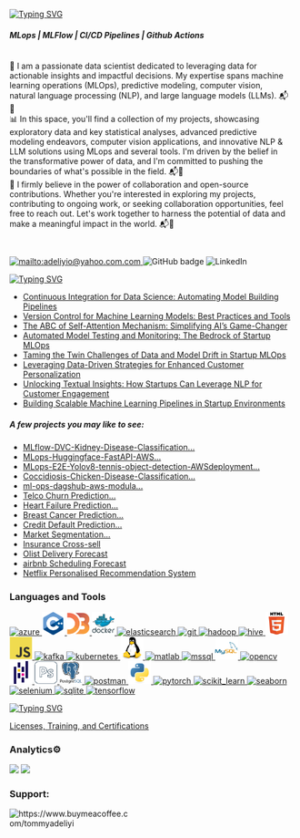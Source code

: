 
<a href="https://git.io/typing-svg"><img src="https://readme-typing-svg.demolab.com?font=Fira+Code&pause=1000&random=false&width=435&lines=Hello+%F0%9F%91%8B+I'm Tommy%2C+a+Data+Scientist%E2%9A%A1%E2%9A%A1;Thanks+for+visiting.+%F0%9F%94%AE;Data+driven+insights.+" alt="Typing SVG" /></a>

##### MLops | MLFlow | CI/CD Pipelines | Github Actions

<div style="display: flex; flex-direction: column;">
  <div style="flex: 1; margin-right: 10px;">
    <ul style="list-style-type: none; padding: 0;">
      <li>👋 I am a passionate data scientist dedicated to leveraging data for actionable insights and impactful decisions. My expertise spans machine learning operations (MLOps), predictive modeling, computer vision, natural language processing (NLP), and large language models (LLMs). 📬🚀</li><li>📊 In this space, you'll find a collection of my projects, showcasing exploratory data and key statistical analyses, advanced predictive modeling endeavors, computer vision applications, and innovative NLP & LLM solutions using MLops and several tools. I'm driven by the belief in the transformative power of data, and I'm committed to pushing the boundaries of what's possible in the field. 📬🚀</li><li>🔬 I firmly believe in the power of collaboration and open-source contributions. Whether you're interested in exploring my projects, contributing to ongoing work, or seeking collaboration opportunities, feel free to reach out. Let's work together to harness the potential of data and make a meaningful impact in the world. 📬🚀</li>
    </ul>
  </div>
</div>
    </ul>
  </div>
</div>

<h2 align="left">
</h2> 

  <a href="mailto:oadatascientist@gmail.com">
    <img src="https://img.shields.io/badge/Gmail-D14836?style=for-the-badge&logo=gmail&logoColor=white" alt="mailto:adeliyio@yahoo.com.com"/>
  </a>
  
  <a href="https://github.com/Adeliyio" style="color: inherit; text-decoration: none;">
    <img src="https://img.shields.io/badge/-Github-000?style=for-the-badge&logo=Github&logoColor=white&link=https://github.com/Owaiskhan9654" alt="GitHub badge" />
  </a>
  
  <a href="https://www.linkedin.com/in/adeliyitommy/" style="color: inherit; text-decoration: none;">
    <img src="https://img.shields.io/badge/-LinkedIn-blue?style=for-the-badge&logo=Linkedin&logoColor=white&link=https://www.linkedin.com/in/owaiskhan9654/" alt="LinkedIn" />
  </a>
</p>


<a href="https://git.io/typing-svg"><img src="https://readme-typing-svg.demolab.com?font=Fira+Code&pause=1000&random=false&width=435&lines=%F0%9F%91%8B+Read+Recent+ Blog+Posts%E2%9A%A1%E2%9A%A1;Thanks+for+Reading.+%F0%9F%94%AE;Data+is+the+new+oil.+" alt="Typing SVG" /></a>
<!-- MEDIUM:START -->
- [Continuous Integration for Data Science: Automating Model Building Pipelines](https://medium.com/@tommyadeliyi/continuous-integration-for-data-science-automating-model-building-pipelines-333702fecbe6)
- [Version Control for Machine Learning Models: Best Practices and Tools](https://medium.com/@tommyadeliyi/version-control-for-machine-learning-models-best-practices-and-tools-b4069c7caebb)
- [The ABC of Self-Attention Mechanism: Simplifying AI’s Game-Changer](https://medium.com/@tommyadeliyi/the-abc-of-self-attention-mechanism-simplifying-ais-game-changer-e2346a8a1f79)
- [Automated Model Testing and Monitoring: The Bedrock of Startup MLOps](https://medium.com/@tommyadeliyi/automated-model-testing-and-monitoring-the-bedrock-of-startup-mlops-1061c0b78e2e)
- [Taming the Twin Challenges of Data and Model Drift in Startup MLOps](https://medium.com/@tommyadeliyi/taming-the-twin-challenges-of-data-and-model-drift-in-startup-mlops-2bb552f22e1f)
- [Leveraging Data-Driven Strategies for Enhanced Customer Personalization](https://medium.com/@tommyadeliyi/leveraging-data-driven-strategies-for-enhanced-customer-personalisation-1f0aa1b4b82b)
- [Unlocking Textual Insights: How Startups Can Leverage NLP for Customer Engagement](https://medium.com/@tommyadeliyi/unlocking-textual-insights-how-startups-can-leverage-nlp-for-customer-engagement-7f19c76eee6f)
- [Building Scalable Machine Learning Pipelines in Startup Environments](https://medium.com/@tommyadeliyi/building-scalable-machine-learning-pipelines-in-startup-environments-30a3a115bd60)
<!-- MEDIUM:END -->



##### A few projects you may like to see:

<!-- MEDIUM:START -->
- [MLflow-DVC-Kidney-Disease-Classification...](https://github.com/Adeliyio/MLflow-DVC-Kidney-Disease-Classification)
- [MLops-Huggingface-FastAPI-AWS…](https://github.com/Adeliyio/MLOps-HuggingFace-GitHubActions-FastAPI-AWS)
- [MLops-E2E-Yolov8-tennis-object-detection-AWSdeployment...](https://github.com/Adeliyio/MLops-E2E-Yolov8-tennis-object-detection-AWSdeployment)
- [Coccidiosis-Chicken-Disease-Classification…](https://github.com/Adeliyio/Coccidiosis-Chicken-Disease-Classification)
- [ml-ops-dagshub-aws-modula...](https://github.com/Adeliyio/ml-ops-dagshub-aws-modular)
- [Telco Churn Prediction...](https://github.com/Adeliyio/Telco_Customer_Churn_Prediction)
- [Heart Failure Prediction…](https://github.com/Adeliyio/Heart_Failure_Prediction)
- [Breast Cancer Prediction...](https://github.com/Adeliyio/Predicting_Breast_Cancer)
- [Credit Default Prediction…](https://github.com/Adeliyio/Credit_Default_Prediction)
- [Market Segmentation...](https://github.com/Adeliyio/Market_Segmentation_Prediction)
- [Insurance Cross-sell](https://github.com/Adeliyio/Insurance-Cross-Sell)
- [Olist Delivery Forecast](https://github.com/Adeliyio/olist-delivery-forecast)
- [airbnb Scheduling Forecast](https://github.com/Adeliyio/airbnb-scheduling-forecast)
- [Netflix Personalised Recommendation System](https://github.com/Adeliyio/Netflix_Personalised_Recommendation_System)
<!-- MEDIUM:END -->



### Languages and Tools

<p align="left"> <a href="https://azure.microsoft.com/en-in/" target="_blank" rel="noreferrer"> <img src="https://www.vectorlogo.zone/logos/microsoft_azure/microsoft_azure-icon.svg" alt="azure" width="40" height="40"/> </a> <a href="https://www.w3schools.com/cpp/" target="_blank" rel="noreferrer"> <img src="https://raw.githubusercontent.com/devicons/devicon/master/icons/cplusplus/cplusplus-original.svg" alt="cplusplus" width="40" height="40"/> </a> <a href="https://d3js.org/" target="_blank" rel="noreferrer"> <img src="https://raw.githubusercontent.com/devicons/devicon/master/icons/d3js/d3js-original.svg" alt="d3js" width="40" height="40"/> </a> <a href="https://www.docker.com/" target="_blank" rel="noreferrer"> <img src="https://raw.githubusercontent.com/devicons/devicon/master/icons/docker/docker-original-wordmark.svg" alt="docker" width="40" height="40"/> </a> <a href="https://www.elastic.co" target="_blank" rel="noreferrer"> <img src="https://www.vectorlogo.zone/logos/elastic/elastic-icon.svg" alt="elasticsearch" width="40" height="40"/> </a> <a href="https://git-scm.com/" target="_blank" rel="noreferrer"> <img src="https://www.vectorlogo.zone/logos/git-scm/git-scm-icon.svg" alt="git" width="40" height="40"/> </a> <a href="https://hadoop.apache.org/" target="_blank" rel="noreferrer"> <img src="https://www.vectorlogo.zone/logos/apache_hadoop/apache_hadoop-icon.svg" alt="hadoop" width="40" height="40"/> </a> <a href="https://hive.apache.org/" target="_blank" rel="noreferrer"> <img src="https://www.vectorlogo.zone/logos/apache_hive/apache_hive-icon.svg" alt="hive" width="40" height="40"/> </a> <a href="https://www.w3.org/html/" target="_blank" rel="noreferrer"> <img src="https://raw.githubusercontent.com/devicons/devicon/master/icons/html5/html5-original-wordmark.svg" alt="html5" width="40" height="40"/> </a> <a href="https://developer.mozilla.org/en-US/docs/Web/JavaScript" target="_blank" rel="noreferrer"> <img src="https://raw.githubusercontent.com/devicons/devicon/master/icons/javascript/javascript-original.svg" alt="javascript" width="40" height="40"/> </a> <a href="https://kafka.apache.org/" target="_blank" rel="noreferrer"> <img src="https://www.vectorlogo.zone/logos/apache_kafka/apache_kafka-icon.svg" alt="kafka" width="40" height="40"/> </a> <a href="https://kubernetes.io" target="_blank" rel="noreferrer"> <img src="https://www.vectorlogo.zone/logos/kubernetes/kubernetes-icon.svg" alt="kubernetes" width="40" height="40"/> </a> <a href="https://www.linux.org/" target="_blank" rel="noreferrer"> <img src="https://raw.githubusercontent.com/devicons/devicon/master/icons/linux/linux-original.svg" alt="linux" width="40" height="40"/> </a> <a href="https://www.mathworks.com/" target="_blank" rel="noreferrer"> <img src="https://upload.wikimedia.org/wikipedia/commons/2/21/Matlab_Logo.png" alt="matlab" width="40" height="40"/> </a> <a href="https://www.microsoft.com/en-us/sql-server" target="_blank" rel="noreferrer"> <img src="https://www.svgrepo.com/show/303229/microsoft-sql-server-logo.svg" alt="mssql" width="40" height="40"/> </a> <a href="https://www.mysql.com/" target="_blank" rel="noreferrer"> <img src="https://raw.githubusercontent.com/devicons/devicon/master/icons/mysql/mysql-original-wordmark.svg" alt="mysql" width="40" height="40"/> </a> <a href="https://opencv.org/" target="_blank" rel="noreferrer"> <img src="https://www.vectorlogo.zone/logos/opencv/opencv-icon.svg" alt="opencv" width="40" height="40"/> </a> <a href="https://pandas.pydata.org/" target="_blank" rel="noreferrer"> <img src="https://raw.githubusercontent.com/devicons/devicon/2ae2a900d2f041da66e950e4d48052658d850630/icons/pandas/pandas-original.svg" alt="pandas" width="40" height="40"/> </a> <a href="https://www.photoshop.com/en" target="_blank" rel="noreferrer"> <img src="https://raw.githubusercontent.com/devicons/devicon/master/icons/photoshop/photoshop-line.svg" alt="photoshop" width="40" height="40"/> </a> <a href="https://www.postgresql.org" target="_blank" rel="noreferrer"> <img src="https://raw.githubusercontent.com/devicons/devicon/master/icons/postgresql/postgresql-original-wordmark.svg" alt="postgresql" width="40" height="40"/> </a> <a href="https://postman.com" target="_blank" rel="noreferrer"> <img src="https://www.vectorlogo.zone/logos/getpostman/getpostman-icon.svg" alt="postman" width="40" height="40"/> </a> <a href="https://www.python.org" target="_blank" rel="noreferrer"> <img src="https://raw.githubusercontent.com/devicons/devicon/master/icons/python/python-original.svg" alt="python" width="40" height="40"/> </a> <a href="https://pytorch.org/" target="_blank" rel="noreferrer"> <img src="https://www.vectorlogo.zone/logos/pytorch/pytorch-icon.svg" alt="pytorch" width="40" height="40"/> </a> <a href="https://scikit-learn.org/" target="_blank" rel="noreferrer"> <img src="https://upload.wikimedia.org/wikipedia/commons/0/05/Scikit_learn_logo_small.svg" alt="scikit_learn" width="40" height="40"/> </a> <a href="https://seaborn.pydata.org/" target="_blank" rel="noreferrer"> <img src="https://seaborn.pydata.org/_images/logo-mark-lightbg.svg" alt="seaborn" width="40" height="40"/> </a> <a href="https://www.selenium.dev" target="_blank" rel="noreferrer"> <img src="https://raw.githubusercontent.com/detain/svg-logos/780f25886640cef088af994181646db2f6b1a3f8/svg/selenium-logo.svg" alt="selenium" width="40" height="40"/> </a> <a href="https://www.sqlite.org/" target="_blank" rel="noreferrer"> <img src="https://www.vectorlogo.zone/logos/sqlite/sqlite-icon.svg" alt="sqlite" width="40" height="40"/> </a> <a href="https://www.tensorflow.org" target="_blank" rel="noreferrer"> <img src="https://www.vectorlogo.zone/logos/tensorflow/tensorflow-icon.svg" alt="tensorflow" width="40" height="40"/> </a> </p>



<a href="https://git.io/typing-svg"><img src="https://readme-typing-svg.demolab.com?font=Fira+Code&pause=1000&random=false&width=435&lines=%F0%9F%91%8B+See+certifications+ below%E2%9A%A1%E2%9A%A1;+See+certifications+below%E2%9A%A1%E2%9A%A1+%F0%9F%94%AE;+See+certifications+ below%E2%9A%A1%E2%9A%A1+" alt="Typing SVG" /></a>

[Licenses, Training, and Certifications](https://www.linkedin.com/in/adeliyitommy/details/certifications/)


### Analytics⚙️

![](http://github-profile-summary-cards.vercel.app/api/cards/stats?username=Adeliyio&theme=react)  ![](http://github-profile-summary-cards.vercel.app/api/cards/repos-per-language?username=Adeliyio&theme=react)















<h3 align="left">Support:</h3>
<p><a href="https://www.buymeacoffee.com/tommyadeliyi"> <img align="left" src="https://cdn.buymeacoffee.com/buttons/v2/default-yellow.png" height="50" width="210" alt="https://www.buymeacoffee.com/tommyadeliyi" /></a></p><br><br>











































